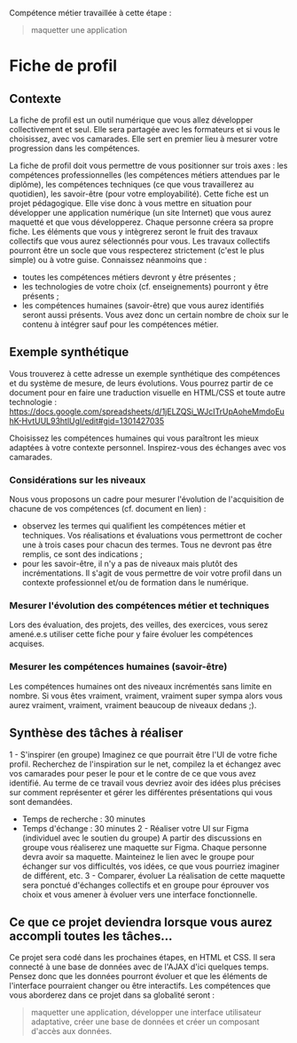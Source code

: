 Compétence métier travaillée à cette étape :
> maquetter une application
  
# Fiche de profil
## Contexte
La fiche de profil est un outil numérique que vous allez développer collectivement et seul. Elle sera partagée avec les formateurs et si vous le choisissez, avec vos camarades. Elle sert en premier lieu à mesurer votre progression dans les compétences.

La fiche de profil doit vous permettre de vous positionner sur trois axes : les compétences professionnelles (les compétences métiers attendues par le diplôme), les compétences techniques (ce que vous travaillerez au quotidien), les savoir-être (pour votre employabilité).
Cette fiche est un projet pédagogique. Elle vise donc à vous mettre en situation pour développer une application numérique (un site Internet) que vous aurez maquetté et que vous développerez. Chaque personne créera sa propre fiche. Les éléments que vous y intègrerez seront le fruit des travaux collectifs que vous aurez sélectionnés pour vous. Les travaux collectifs pourront être un socle que vous respecterez strictement (c'est le plus simple) ou à votre guise.
Connaissez néanmoins que :
- toutes les compétences métiers devront y être présentes ;
- les technologies de votre choix (cf. enseignements) pourront y être présents ;
- les compétences humaines (savoir-être) que vous aurez identifiés seront aussi présents.
Vous avez donc un certain nombre de choix sur le contenu à intégrer sauf pour les compétences métier.
  
## Exemple synthétique
Vous trouverez à cette adresse un exemple synthétique des compétences et du système de mesure, de leurs évolutions. Vous pourrez partir de ce document pour en faire une traduction visuelle en HTML/CSS et toute autre technologie :
https://docs.google.com/spreadsheets/d/1jELZQSi_WJcITrUpAoheMmdoEuhK-HvtUUL93htlUgI/edit#gid=1301427035
  
Choisissez les compétences humaines qui vous paraîtront les mieux adaptées à votre contexte personnel. Inspirez-vous des échanges avec vos camarades.
  
### Considérations sur les niveaux
Nous vous proposons un cadre pour mesurer l'évolution de l'acquisition de chacune de vos compétences (cf. document en lien) :
- observez les termes qui qualifient les compétences métier et techniques. Vos réalisations et évaluations vous permettront de cocher une à trois cases pour chacun des termes. Tous ne devront pas être remplis, ce sont des indications ;
- pour les savoir-être, il n'y a pas de niveaux mais plutôt des incrémentations. Il s'agit de vous permettre de voir votre profil dans un contexte professionnel et/ou de formation dans le numérique.
  
### Mesurer l'évolution des compétences métier et techniques
Lors des évaluation, des projets, des veilles, des exercices, vous serez amené.e.s utiliser cette fiche pour y faire évoluer les compétences acquises.
  
### Mesurer les compétences humaines (savoir-être)
Les compétences humaines ont des niveaux incrémentés sans limite en nombre. Si vous êtes vraiment, vraiment, vraiment super sympa alors vous aurez vraiment, vraiment, vraiment beaucoup de niveaux dedans ;).
  
## Synthèse des tâches à réaliser
1 - S'inspirer (en groupe)
Imaginez ce que pourrait être l'UI de votre fiche profil. Recherchez de l'inspiration sur le net, compilez la et échangez avec vos camarades pour peser le pour et le contre de ce que vous avez identifié. Au terme de ce travail vous devriez avoir des idées plus précises sur comment représenter et gérer les différentes présentations qui vous sont demandées.
- Temps de recherche : 30 minutes
- Temps d'échange : 30 minutes
2 - Réaliser votre UI sur Figma (individuel avec le soutien du groupe)
A partir des discussions en groupe vous réaliserez une maquette sur Figma. Chaque personne devra avoir sa maquette. Mainteinez le lien avec le groupe pour échanger sur vos difficultés, vos idées, ce que vous pourriez imaginer de différent, etc.
3 - Comparer, évoluer
La réalisation de cette maquette sera ponctué d'échanges collectifs et en groupe pour éprouver vos choix et vous amener à évoluer vers une interface fonctionnelle.
  
## Ce que ce projet deviendra lorsque vous aurez accompli toutes les tâches...
Ce projet sera codé dans les prochaines étapes, en HTML et CSS. Il sera connecté à une base de données avec de l'AJAX d'ici quelques temps. Pensez donc que les données pourront évoluer et que les éléments de l'interface pourraient changer ou être interactifs.
Les compétences que vous aborderez dans ce projet dans sa globalité seront : 
> maquetter une application, développer une interface utilisateur adaptative, créer une base de données et créer un composant d'accès aux données.
